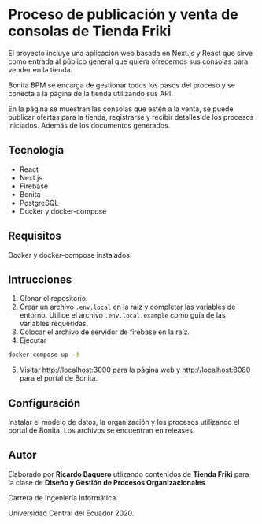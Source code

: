 # Proceso de publicación y venta de consolas de Tienda Friki

El proyecto incluye una aplicación web basada en Next.js y React que sirve como entrada al público general que quiera ofrecernos sus consolas para vender en la tienda.

Bonita BPM se encarga de gestionar todos los pasos del proceso y se conecta a la página de la tienda utilizando sus API.

En la página se muestran las consolas que estén a la venta, se puede publicar ofertas para la tienda, registrarse y recibir detalles de los procesos iniciados. Además de los documentos generados.

## Tecnología

- React
- Next.js
- Firebase
- Bonita
- PostgreSQL
- Docker y docker-compose
 
## Requisitos

Docker y docker-compose instalados.

## Intrucciones

1. Clonar el repositorio.
2. Crear un archivo `.env.local` en la raíz y completar las variables de entorno. Utilice el archivo `.env.local.example` como guía de las variables requeridas.
3. Colocar el archivo de servidor de firebase en la raíz.
4. Ejecutar 
```bash
docker-compose up -d
```
5. Visitar [http://localhost:3000](http://localhost:3000) para la página web y [http://localhost:8080](http://localhost:8080) para el portal de Bonita.

## Configuración

Instalar el modelo de datos, la organización y los procesos utilizando el portal de Bonita. Los archivos se encuentran en releases.

## Autor

Elaborado por **Ricardo Baquero** utlizando contenidos de **Tienda Friki** para la clase de **Diseño y Gestión de Procesos Organizacionales**. 

Carrera de Ingeniería Informática. 

Universidad Central del Ecuador 2020.
